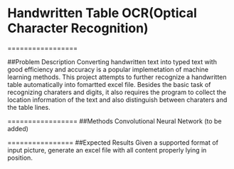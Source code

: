 # Handwritten Table OCR(Optical Character Recognition)
=================

##Problem Description
Converting handwritten text into typed text with good efficiency and accuracy is a popular implemetation of machine learning methods. This project attempts to further recognize a handwritten table automatically into fomartted excel file. Besides the basic task of recognizing charaters and digits, it also requires the program to collect the location information of the text and also distinguish between charaters and the table lines.


=================
##Methods
Convolutional Neural Network (to be added)


================
##Expected Results
Given a supported format of input picture, generate an excel file with all content properly lying in position.
